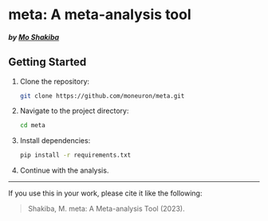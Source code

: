 # meta: A meta-analysis tool
##### by [Mo Shakiba](https://github.com/moneuron)

## Getting Started

1. Clone the repository:
   ```bash
   git clone https://github.com/moneuron/meta.git
   ```
2. Navigate to the project directory:
   ```bash
   cd meta
   ```
3. Install dependencies:
   ```bash
   pip install -r requirements.txt
   ```
4. Continue with the analysis.
---

If you use this in your work, please cite it like the following:
> Shakiba, M. meta: A Meta-analysis Tool (2023).
